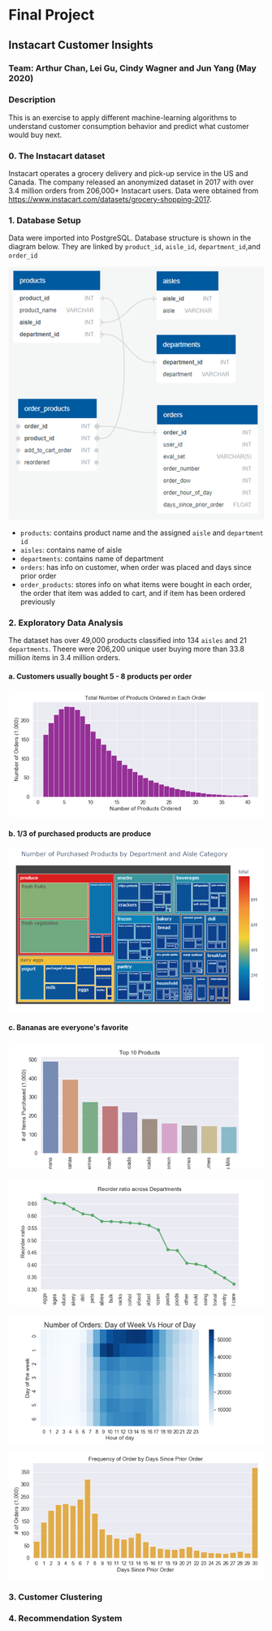 # Final Project
## Instacart Customer Insights
### Team: Arthur Chan, Lei Gu, Cindy Wagner and Jun Yang (May 2020)

### Description
This is an exercise to apply different machine-learning algorithms to understand customer consumption behavior and predict what customer would buy next.

### 0. The Instacart dataset
Instacart operates a grocery delivery and pick-up service in the US and Canada. The company released an anonymized dataset in 2017 with over 3.4 million orders from 206,000+ Instacart users. Data were obtained from https://www.instacart.com/datasets/grocery-shopping-2017.

### 1. Database Setup
Data were imported into PostgreSQL. Database structure is shown in the diagram below. They are linked by `product_id`, `aisle_id`, `department_id`,and  `order_id`

![Diagram](./SQL/Database_Diagram.PNG)

- `products`: contains product name and the assigned `aisle` and `department id`
- `aisles`: contains name of aisle
- `departments`: contains name of department
- `orders`: has info on customer, when order was placed and days since prior order
- `order_products`: stores info on what items were bought in each order, the order that item was added to cart, and if item has been ordered previously 

### 2. Exploratory Data Analysis
The dataset has over 49,000 products classified into 134 `aisles` and 21 `departments`. 
Theere were 206,200 unique user buying more than 33.8 million items in 3.4 million orders.

#### a. Customers usually bought 5 - 8 products per order
![Products](./Outputs/EDA_Images/productsPerOrder.png)


#### b. 1/3 of purchased products are produce
![DeptAisle](./Outputs/EDA_Images/popularDeptAisle.png)

#### c. Bananas are everyone's favorite
![PopProduct](./Outputs/EDA_Images/popularProducts.PNG)

![reOrder](./Outputs/EDA_Images/reorderDept.png)

![When](./Outputs/EDA_Images/freqHeatMap.png)

![Often](./Outputs/EDA_Images/freqBetweenOrders.png)

### 3. Customer Clustering

### 4. Recommendation System
